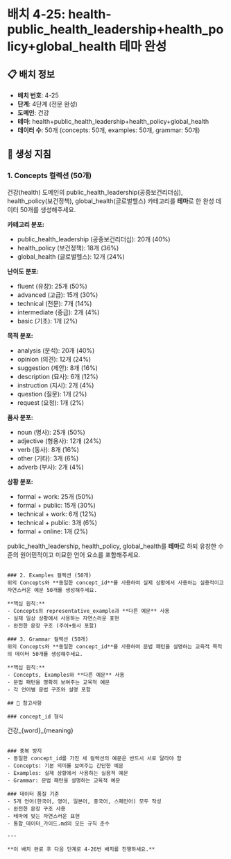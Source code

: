 # 배치 4-25: health-public_health_leadership+health_policy+global_health 테마 완성

## 📋 배치 정보
- **배치 번호**: 4-25
- **단계**: 4단계 (전문 완성)
- **도메인**: 건강
- **테마**: health+public_health_leadership+health_policy+global_health
- **데이터 수**: 50개 (concepts: 50개, examples: 50개, grammar: 50개)

## 🎯 생성 지침

### 1. Concepts 컬렉션 (50개)
건강(health) 도메인의 public_health_leadership(공중보건리더십), health_policy(보건정책), global_health(글로벌헬스) 카테고리를 **테마**로 한 완성 데이터 50개를 생성해주세요.

**카테고리 분포:**
- public_health_leadership (공중보건리더십): 20개 (40%)
- health_policy (보건정책): 18개 (36%)
- global_health (글로벌헬스): 12개 (24%)

**난이도 분포:**
- fluent (유창): 25개 (50%)
- advanced (고급): 15개 (30%)
- technical (전문): 7개 (14%)
- intermediate (중급): 2개 (4%)
- basic (기초): 1개 (2%)

**목적 분포:**
- analysis (분석): 20개 (40%)
- opinion (의견): 12개 (24%)
- suggestion (제안): 8개 (16%)
- description (묘사): 6개 (12%)
- instruction (지시): 2개 (4%)
- question (질문): 1개 (2%)
- request (요청): 1개 (2%)

**품사 분포:**
- noun (명사): 25개 (50%)
- adjective (형용사): 12개 (24%)
- verb (동사): 8개 (16%)
- other (기타): 3개 (6%)
- adverb (부사): 2개 (4%)

**상황 분포:**
- formal + work: 25개 (50%)
- formal + public: 15개 (30%)
- technical + work: 6개 (12%)
- technical + public: 3개 (6%)
- formal + online: 1개 (2%)

public_health_leadership, health_policy, global_health를 **테마**로 하되 유창한 수준의 원어민적이고 미묘한 언어 요소를 포함해주세요.

```

### 2. Examples 컬렉션 (50개)
위의 Concepts와 **동일한 concept_id**를 사용하여 실제 상황에서 사용하는 실용적이고 자연스러운 예문 50개를 생성해주세요.

**핵심 원칙:**
- Concepts의 representative_example과 **다른 예문** 사용
- 실제 일상 상황에서 사용하는 자연스러운 표현
- 완전한 문장 구조 (주어+동사 포함)

### 3. Grammar 컬렉션 (50개)
위의 Concepts와 **동일한 concept_id**를 사용하여 문법 패턴을 설명하는 교육적 목적의 데이터 50개를 생성해주세요.

**핵심 원칙:**
- Concepts, Examples와 **다른 예문** 사용
- 문법 패턴을 명확히 보여주는 교육적 예문
- 각 언어별 문법 구조와 설명 포함

## 📝 참고사항

### concept_id 형식
```
건강_{word}_{meaning}
```

### 중복 방지
- 동일한 concept_id를 가진 세 컬렉션의 예문은 반드시 서로 달라야 함
- Concepts: 기본 의미를 보여주는 간단한 예문
- Examples: 실제 상황에서 사용하는 실용적 예문  
- Grammar: 문법 패턴을 설명하는 교육적 예문

### 데이터 품질 기준
- 5개 언어(한국어, 영어, 일본어, 중국어, 스페인어) 모두 작성
- 완전한 문장 구조 사용
- 테마에 맞는 자연스러운 표현
- 통합_데이터_가이드.md의 모든 규칙 준수

---

**이 배치 완료 후 다음 단계로 4-26번 배치를 진행하세요.**